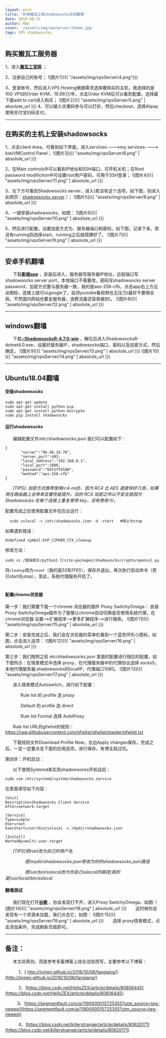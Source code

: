 ```yaml
---
layout: post
title: '利用搬瓦工和shadowsocks实现翻墙'
date: 2018-08-31
author: MAX
cover: '/assets/img/vpsServer/theme.jpg'
tags: VPS shadowsocks
---
```


## 购买搬瓦工服务器
1、进入[__搬瓦工官网__](https://www.bwh1.net/) ；

2、注册自己的账号；
![图片1]({{ "/assets/img/vpsServer/4.png"}})

3、登录账号，然后进入VPS Hosting根据需求选择要购买的主机，我选择的是10G VPS的Order KVM，19.99刀/年，点击Order KVM后可以看到配置，选择最下面add to cart进入购买；
![图片2]({{ "assets/img/vpsServer/5.png" | absolute_url }})
4、可以输入优惠码参与可以打折，然后checkout，选择Alipay使用支付宝扫码支付。

---
## 在购买的主机上安装shadowsocks

1、点击client Area，可看到如下界面，进入services---->my services----> kiwiVMControl Panel；
![图片3]({{ "assets/img/vpsServer/6.png" | absolute_url }})

2、在Main controls中可以看到IP地址和SSH端口，可开机关机；在Root password modifiction中可设置root用户密码，可用于SSH登录；
![图片4]({{ "assets/img/vpsServer/11.png" | absolute_url }})

3、左下方可看到Shadowsocks server，进入(若没有这个选项，如下图，则进入此网页：[shadowsocks server](https://kiwivm.64clouds.com/main-exec.php?mode=extras_shadowsocks) ）；
![图片5]({{ "assets/img/vpsServer/8.png" | absolute_url }})

4、一键安装shadowsocks，如图：
![图片6]({{ "assets/img/vpsServer/10.png" | absolute_url }})

5、然后进行配置，设置加密方式为、服务器端口和密码，如下图，记录下来，若没有running则选择start，running之后就搭建好了。
![图片7]({{ "assets/img/vpsServer/9.png" | absolute_url }})

---
## 安卓手机翻墙

&emsp; &ensp;下载[__影梭app__](https://m.ddooo.com/softdown/75259.htm) ，安装后进入，服务器写服务器IP地址，远程端口写shadowsocks server port，本地端口不需要改，密码写shadowsocks server password，加密方式要与服务器一致，我的是aes-256-cfb，点击app右上方云朵图标，连接上就可以google了，自测youtobe看视频也无压力(最好不要用全局，不然国内网站也要走服务器，浪费流量还容易被封)。
![图片8]({{ "assets/img/vpsServer/12.png" | absolute_url }})

---
## windows翻墙

&emsp; &ensp;下载[<__ShadowsocksR-4.7.0-win__](https://github.com/zhoudaxiaa/ss-client) ，解压后进入ShadowsocksR-dotnet4.0.exe，设置好服务器IP，shadowsocks端口、密码以及加密方式，然后确定。
![图片9]({{ "assets/img/vpsServer/13.png" | absolute_url }})
![图片10]({{ "assets/img/vpsServer/14.png" | absolute_url }})

---
## Ubuntu18.04翻墙

#### 安装shadowsocks

```shell
sudo apt-get update
sudo apt-get install python-pip
sudo apt-get install python-m2crypto
sudo pip install shadowsocks
```

#### 运行shadowsocks

&emsp; &ensp;编辑配置文件/etc/shadowsocks.json 我们可以配置如下：
```shell
{
       "server":"96.56.19.78",
       "server_port":493,
       "local_address":"192.168.0.1",
       "local_port":1080,
       "password":"N3Y2YTdlDW",
       "method":"aes-256-cfb"
}
```
&emsp; &ensp;*[TIPS]: 加密方式推荐使用rc4-md5，因为 RC4 比 AES 速度快好几倍，如果用在路由器上会带来显著性能提升。旧的 RC4 加密之所以不安全是因为 Shadowsocks 在每个连接上重复使用 key，没有使用 IV。*

配置完成之后使用配置文件在后台运行：
```shell
  sudo sslocal -c /etc/shadowsocks.json -d -start   #停止为stop
```
如果遇到错误：
```shell
Undefined symbol:EVP_CIPHER_CTX_cleanup
```
修改方法：
```shell
sudo vi /错误提示/python2.7/site-packages/shadowsocks/crypto/openssl.py
```
将```cleanup```改为```reset```（我的是52和111行），保存并退出，再次执行启动命令（若已start先stop），至此，系统代理服务开启了。
#
#### 配置chrome浏览器

第一步：我们需要下载一个chrome 浏览器的插件 Proxy SwitchyOmega：
安装Proxy SwitchyOmega插件为了能够让chrome自动切换是否使用系统代理，在chrome浏览器 设置–->扩展程序-–>更多扩展程序–->进行搜索。
![图片11]({{ "assets/img/vpsServer/15.png" | absolute_url }})

第二步：安装完成之后，我们会在浏览器的菜单栏看到一个蓝色环形小图标，如图，点击进入选项：
![图片12]({{ "assets/img/vpsServer/16.png" | absolute_url }})

第三步：我们按照之前 etc/shadowsocks.json 里面的配置进行相应的配置，如下图所示：在情景模式中选择 proxy，在代理服务器中的代理协议选择 socks5，本地代理服务器:shadowsocks的localIP，代理端口1080。
![图片13]({{ "assets/img/vpsServer/17.png" | absolute_url }})

&emsp; &ensp;进入情景模式Autoswitch，进行如下配置：

&emsp; &ensp;&emsp; &ensp;Rule list 的 profile 选 proxy

&emsp; &ensp;&emsp; &ensp;Default  的 profile 选 direct

&emsp; &ensp;&emsp; &ensp;Rule list Format 选择 AutoProxy


&emsp; &ensp;Rule list URL的gfwlist的规则：
&emsp; &ensp;&emsp; &ensp;[https://raw.githubusercontent.com/gfwlist/gfwlist/master/gfwlist.txt ](https://raw.githubusercontent.com/gfwlist/gfwlist/master/gfwlist.txt  ) 

&emsp; &ensp;下载规则文件Download Profile Now，左边Apply changes保存，完成之后，一定一定要点击下面的应用选项，进行保存，有博主踩过坑。

第四步：开机启动： 

&emsp; &ensp;以下使用Systemd来实现shadowsocks开机自启：
```shell
sudo vim /etc/systemd/system/shadowsocks.service
```

在里面填写如下内容：
```shell
[Unit]
Description=Shadowsocks Client Service
After=network.target
 
[Service]
Type=simple
User=root
ExecStart=/usr/bin/sslocal -c /mydir/shadowsocks.json
 
[Install]
WantedBy=multi-user.target
```
&emsp; &ensp;*[TIPS]把root改为自己的用户名*

&emsp; &emsp;&emsp; &emsp;*把/mydir/shadowsocks.json修改为你的shadowsocks.json路径*

&emsp; &emsp;&emsp; &emsp;*把/usr/bin/sslocal改为你自己sslocal的路径(我的是/usr/local/bin/sslocal*



#### 翻墙测试

&emsp; &ensp;我们现在打开[__谷歌__](www.google.com) ，你会发现打不开，进入Proxy SwitchyOmega，如图:
![图片14]({{ "assets/img/vpsServer/18.png" | absolute_url }})
&emsp; &ensp;这时候你会发现有一个资源未加载，我们点击它，如图：
![图片15]({{ "assets/img/vpsServer/19.png" | absolute_url }})
&emsp; &ensp;选择 proxy情景模式，点击添加条件，完成刷新页面即可。

---
## 备注：

&emsp; &ensp;本文非原创，而是参考多篇博客上综合试验而写，主要参考以下博客：

&emsp; &ensp;&emsp; 1、[ http://jiyiren.github.io/2016/10/06/fanqiang/](http://jiyiren.github.io/2016/10/06/fanqiang/) 

&emsp; &ensp;&emsp; 2、[https://blog.csdn.net/HelloZEX/article/details/80806445](https://blog.csdn.net/HelloZEX/article/details/80806445) 

&emsp; &ensp;&emsp;3、[https://segmentfault.com/a/1190000015725355?utm_source=tag-newest](https://segmentfault.com/a/1190000015725355?utm_source=tag-newest) 

&emsp; &ensp;&emsp; 4、[https://blog.csdn.net/killerstranger/article/details/80620171](https://blog.csdn.net/killerstranger/article/details/80620171) 
    
